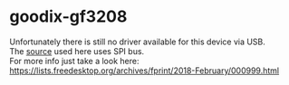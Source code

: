 # goodix-gf3208
Unfortunately there is still no driver available for this device via USB.<br />
The <a href=https://github.com/yangyangnau/android_kernel_xiaomi_msm8937/branches/cm-13.0/drivers/fingerprint/goodix>source<a> used here uses SPI bus.<br />
For more info just take a look here: https://lists.freedesktop.org/archives/fprint/2018-February/000999.html
